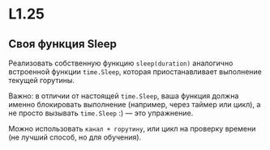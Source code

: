 # L1.25

## Своя функция Sleep
Реализовать собственную функцию `sleep(duration)` аналогично встроенной функции `time.Sleep`, которая приостанавливает выполнение текущей горутины.

Важно: в отличии от настоящей `time.Sleep`, ваша функция должна именно блокировать выполнение (например, через таймер или цикл), а не просто вызывать `time.Sleep` :) — это упражнение.

Можно использовать `канал + горутину`, или цикл на проверку времени (не лучший способ, но для обучения).
